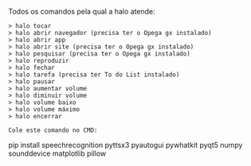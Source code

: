 Todos os comandos pela qual a halo atende:

    > halo tocar
    > halo abrir navegador (precisa ter o Opega gx instalado)
    > halo abrir app
    > halo abrir site (precisa ter o Opega gx instalado)
    > halo pesquisar (precisa ter o Opega gx instalado)
    > halo reproduzir
    > halo fechar
    > halo tarefa (precisa ter To do List instalado)
    > halo pausar
    > halo aumentar volume
    > halo diminuir volume
    > halo volume baixo
    > halo volume máximo
    > halo encerrar

    Cole este comando no CMD:
pip install speechrecognition pyttsx3 pyautogui pywhatkit pyqt5 numpy sounddevice matplotlib pillow
